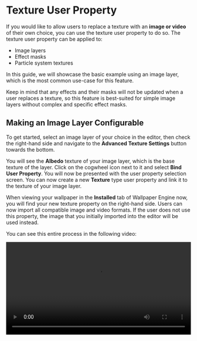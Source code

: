 # Texture User Property

If you would like to allow users to replace a texture with an **image or video** of their own choice, you can use the texture user property to do so. The texture user property can be applied to:

* Image layers
* Effect masks
* Particle system textures

In this guide, we will showcase the basic example using an image layer, which is the most common use-case for this feature.

Keep in mind that any effects and their masks will not be updated when a user replaces a texture, so this feature is best-suited for simple image layers without complex and specific effect masks.

## Making an Image Layer Configurable

To get started, select an image layer of your choice in the editor, then check the right-hand side and navigate to the **Advanced Texture Settings** button towards the bottom.

You will see the **Albedo** texture of your image layer, which is the base texture of the layer. Click on the cogwheel icon next to it and select **Bind User Property**. You will now be presented with the user property selection screen. You can now create a new **Texture** type user property and link it to the texture of your image layer.

When viewing your wallpaper in the **Installed** tab of Wallpaper Engine now, you will find your new texture property on the right-hand side. Users can now import all compatible image and video formats. If the user does not use this property, the image that you initially imported into the editor will be used instead.

You can see this entire process in the following video:

<video width="100%" controls>
  <source src="/videos/property_texture.mp4" type="video/mp4">
  Your browser does not support the video tag.
</video>
